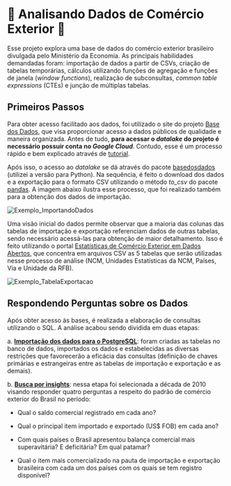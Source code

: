 # 🚢 Analisando Dados de Comércio Exterior 🚢

Esse projeto explora uma base de dados do comércio exterior brasileiro divulgada pelo Ministério da Economia. As principais habilidades demandadas foram: importação de dados a partir de CSVs, criação de tabelas temporárias, cálculos utilizando funções de agregação e funções de janela (_window functions_), realização de subconsultas, _common table expressions_ (CTEs) e junção de múltiplas tabelas.


## Primeiros Passos

Para obter acesso facilitado aos dados, foi utilizado o site do projeto [Base dos Dados](https://basedosdados.org/dataset/br-me-comex-stat?bdm_table=municipio_exportacao), que visa proporcionar acesso a dados públicos de qualidade e maneira organizada. Antes de tudo, **para acessar o _datalake_ do projeto é necessário possuir conta no _Google Cloud_**. Contudo, esse é um processo rápido e bem explicado através de [tutorial](https://basedosdados.github.io/mais/access_data_bq/). 



Após isso, o acesso ao _datalake_ se dá através do pacote [basedosdados](https://pypi.org/project/basedosdados/) (utilizei a versão para Python). Na sequência, é feito o download dos dados e a exportação para o formato CSV utilizando o método _to_csv_ do pacote [pandas](https://pandas.pydata.org/). A imagem abaixo ilustra esse processo, que foi realizado também para a obtenção dos dados de importação.

![Exemplo_ImportandoDados](https://user-images.githubusercontent.com/60938249/214632078-50e38b98-8f8f-41d4-a718-ceb077f78fcb.png)



Uma visão inicial do dados permite observar que a maioria das colunas das tabelas de importação e exportação referenciam dados de outras tabelas, sendo necessário acessá-las para obtenção de maior detalhamento. Isso é feito utilizando o portal [Estatísticas de Comércio Exterior em Dados Abertos](https://www.gov.br/produtividade-e-comercio-exterior/pt-br/assuntos/comercio-exterior/estatisticas/base-de-dados-bruta), que concentra em arquivos CSV as 5 tabelas que serão utilizadas nesse processo de análise (NCM, Unidades Estatísticas da NCM, Países, Via e Unidade da RFB).

![Exemplo_TabelaExportacao](https://user-images.githubusercontent.com/60938249/214668176-2dc1455c-cab4-49f8-b9b5-2c8170c49c95.png)

## Respondendo Perguntas sobre os Dados

Após obter acesso às bases, é realizada a elaboração de consultas utilizando o SQL. A análise acabou sendo dividida em duas etapas:

  a. **[Importação dos dados para o PostgreSQL](https://github.com/angelodbarros/analise_comex/blob/main/importacao_dados.sql)**: foram criadas as tabelas no banco de dados, importados os dados e estabelecidas as diversas restrições que favorecerão a eficácia das consultas (definição de chaves primárias e estrangeiras entre as tabelas de importação e exportação e as demais).
  
  b. **[Busca por insights](https://github.com/angelodbarros/analise_comex/blob/main/analise_exploratoria.sql)**: nessa etapa foi selecionada a década de 2010 visando responder quatro perguntas a respeito do padrão de comércio exterior do Brasil no período:
  
  - Qual o saldo comercial registrado em cada ano?
  
  - Qual o principal item importado e exportado (US$ FOB) em cada ano?

  - Com quais países o Brasil apresentou balança comercial mais superavitária? E deficitária? Em qual patamar?
  
  - Qual o item mais comercializado na pauta de importação e exportação brasileira com cada um dos países com os quais se tem registro disponível?

